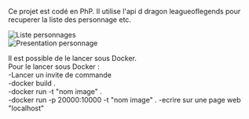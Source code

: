 Ce projet est codé en PhP. Il utilise l'api d dragon leagueoflegends pour recuperer la liste des personnage etc. 

![Liste personnages](https://raw.githubusercontent.com/kidax/Projet-site-League-of-legends/master/Content/image/liste_personnages.png?token=ALIXSQM3IH2L4UA5MQYSYYLBRJSBI)  
![Presentation personnage](https://raw.githubusercontent.com/kidax/Projet-site-League-of-legends/master/Content/image/presentation_personnage.png?token=ALIXSQJ5LIKY4ZO7UQD6GG3BRJSC4)  

Il est possible de le lancer sous Docker.  
Pour le lancer sous Docker :  
    -Lancer un invite de commande  
    -docker build .  
    -docker run -t "nom image" .  
    -docker run -p 20000:10000 -t "nom image" .
    -ecrire sur une page web "localhost"

